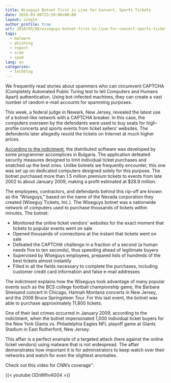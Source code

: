 ```yaml
---
title: Wiseguys Botnet First in Line for Concert, Sports Tickets
date: 2010-03-06T23:59:00+00:00
layout: single
author_profile: true
url: 2010/03/06/wiseguys-botnet-first-in-line-for-concert-sports-tickets/
tags:
  - malware
  - phishing
  - report
  - scam
  - spam
lang: en
categories: 
  - techblog
---
```

We frequently read stories about spammers who can circumvent CAPTCHA (Completely Automated Public Turing test to tell Computers and Humans Apart) authentication. Using bot-infected machines, they can create a vast number of random e-mail accounts for spamming purposes.

This week, a federal judge in Newark, New Jersey, revealed the latest use of a botnet-like network with a CAPTCHA breaker. In this case, the computers overseen by the defendants were used to buy seats for high-profile concerts and sports events from ticket sellers’ websites. The defendents later allegedly resold the tickets on Internet at much higher prices.

[According to the indictment](http://media.nj.com/ledgerupdates_impact/other/Wiseguys%20Indictment%20-%20Filed.pdf), the distributed software was developed by some programmer accomplices in Bulgaria. The application defeated security measures designed to limit individual ticket purchases and snatched up the best ones. Unlike botnets we frequently encounter, this one was set up on dedicated computers designed solely for this purpose. The botnet purchased more than 1.5 million premium tickets to events from late 2002 to about January 2009, making a profit estimated at $28.9 million.

The employees, contractors, and defendants behind this rip-off are known as the “Wiseguys,” based on the name of the Nevada corporation they created (Wiseguy Tickets, Inc.). The Wiseguys botnet was a nationwide network of computers used to purchase thousands of tickets within minutes. The botnet:

  * Monitored the online ticket vendors’ websites for the exact moment that tickets to popular events went on sale
  * Opened thousands of connections at the instant that tickets went on sale
  * Defeated the CAPTCHA challenge in a fraction of a second (a human needs five to ten seconds), thus speeding ahead of legitimate buyers
  * Supervised by Wiseguys employees, prepared lists of hundreds of the best tickets almost instantly
  * Filled in all the fields necessary to complete the purchases, including customer credit card information and false e-mail addresses

The indictment explains how the Wiseguys took advantage of many popular events such as the BCS college football championship game, the Barbara Streisand concert in Chicago, Hannah Montana concerts in New Jersey, and the 2008 Bruce Springsteen Tour. For this last event, the botnet was able to purchase approximately 11,800 tickets.

One of their last crimes occurred in January 2009, according to the indictment, when the botnet impersonated 1,000 individual ticket buyers for the New York Giants vs. Philadelphia Eagles NFL playoff game at Giants Stadium in East Rutherford, New Jersey.

This affair is a perfect example of a targeted attack (here against the online ticket vendors) using malware that is not widespread. The affair demonstrates how important it is for administrators to keep watch over their networks and watch for even the slightest anomalies.

Check out this video for CNN’s coverage":

{{< youtube ODnWfiv4G04 >}}
